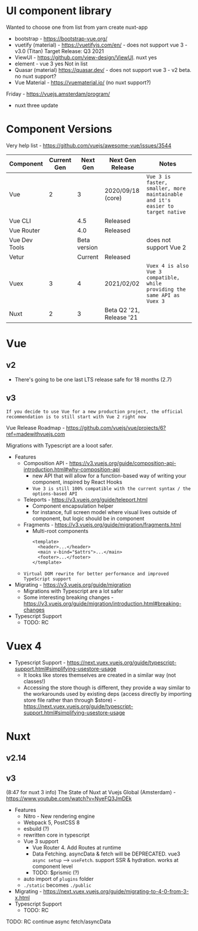 

# UI component library
Wanted to choose one from list  from yarn create nuxt-app
- bootstrap - https://bootstrap-vue.org/
- vuetify (material) - https://vuetifyjs.com/en/ - does not support vue 3 - v3.0 (Titan) Target Release: Q3 2021 
- ViewUI - https://github.com/view-design/ViewUI. nuxt yes
- element - vue 3 yes
Not in list
- Quasar (material) https://quasar.dev/ - does not support vue 3 - v2 beta. no nuxt support?
- Vue Material - https://vuematerial.io/ (no nuxt support?)

Friday - https://vuejs.amsterdam/program/
- nuxt three update


# Component Versions

Very help list - https://github.com/vuejs/awesome-vue/issues/3544

|Component|Current Gen|Next Gen| Next Gen Release | Notes
----------|------------|--------|---|---
Vue|2|3|2020/09/18 (core)|`Vue 3 is faster, smaller, more maintainable and it's easier to target native`
Vue CLI ||4.5|Released
Vue Router ||4.0|Released
Vue Dev Tools ||Beta version||does not support Vue 2
Vetur||Current|Released
Vuex|3|4| 2021/02/02|`Vuex 4 is also Vue 3 compatible, while providing the same API as Vuex 3`
Nuxt|2|3| Beta Q2 '21, Release '21


# Vue
## v2
- There's going to be one last LTS release safe for 18 months (2.7)

## v3
`If you decide to use Vue for a new production project, the official recommendation is to still start with Vue 2 right now`

Vue Release Roadmap - https://github.com/vuejs/vue/projects/6?ref=madewithvuejs.com

Migrations with Typescript are a looot safer.

- Features
  - Composition API - https://v3.vuejs.org/guide/composition-api-introduction.html#why-composition-api
    - new API that will allow for a function-based way of writing your component, inspired by React Hooks
    - `Vue 3 is still 100% compatible with the current syntax / the options-based API`
  - Teleports - https://v3.vuejs.org/guide/teleport.html
    - Component encapsulation helper
    - for instance, full screen model where visual lives outside of component, but logic should be in component
  - Fragments - https://v3.vuejs.org/guide/migration/fragments.html
    - Multi-root components
      ```
      <template>
        <header>...</header>
        <main v-bind="$attrs">...</main>
        <footer>...</footer>
      </template>
      ```
  - `Virtual DOM rewrite for better performance and improved TypeScript support`
- Migrating - https://v3.vuejs.org/guide/migration
  - Migrations with Typescript are a lot safer
  - Some interesting breaking changes - https://v3.vuejs.org/guide/migration/introduction.html#breaking-changes
- Typescript Support
  - TODO: RC



# Vuex 4
- Typescript Support - https://next.vuex.vuejs.org/guide/typescript-support.html#simplifying-usestore-usage
  - It looks like stores themselves are created in a similar way (not classes!)
  - Accessing the store though is different, they provide a way similar to the workarounds used by existing deps (access directly by importing store file rather than through $store) - https://next.vuex.vuejs.org/guide/typescript-support.html#simplifying-usestore-usage
  

# Nuxt 
## v2.14

## v3
(8:47 for nuxt 3 info) The State of Nuxt at Vuejs Global (Amsterdam) - https://www.youtube.com/watch?v=NyeFQ3JmDEk


- Features
  - Nitro - New rendering engine
  - Webpack 5, PostCSS 8
  - esbuild (?)
  - rewritten core in typescript
  - Vue 3 support
    - Vue Router 4. Add Routes at runtime
    - Data Fetching. asyncData & fetch will be DEPRECATED. vue3 `async setup` --> `useFetch`. support SSR & hydration. works at component level
    - TODO: $prismic (?)
  - auto import of `plugins` folder
  - `./static` becomes `./public`
- Migrating - https://next.vuex.vuejs.org/guide/migrating-to-4-0-from-3-x.html
- Typescript Support
  - TODO: RC

TODO: RC continue async fetch/asyncData
